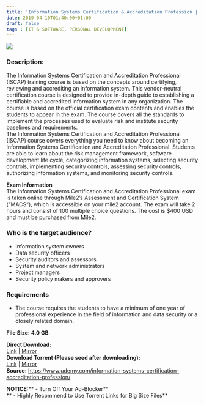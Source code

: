 ```yaml
---
title: 'Information Systems Certification & Accreditation Profession | [ 199.99$ Course For Free ]'
date: 2019-04-10T01:40:00+01:00
draft: false
tags : [IT & SOFTWARE, PERSONAL DEVELOPMENT]
---
```


[![](https://1.bp.blogspot.com/-rW4wJrjbK4Q/XK06sQsmlEI/AAAAAAAABrs/GzODsfMl2CA-RUkD_TkRcnLF4eAQxaO_QCLcBGAs/s640/Information-Systems-Certification-Accreditation-Profession.jpg)](https://1.bp.blogspot.com/-rW4wJrjbK4Q/XK06sQsmlEI/AAAAAAAABrs/GzODsfMl2CA-RUkD_TkRcnLF4eAQxaO_QCLcBGAs/s1600/Information-Systems-Certification-Accreditation-Profession.jpg)

  

### Description:

The Information Systems Certification and Accreditation Professional (ISCAP) training course is based on the concepts around certifying, reviewing and accrediting an information system. This vendor-neutral certification course is designed to provide in-depth guide to establishing a certifiable and accredited information system in any organization. The course is based on the official certification exam contents and enables the students to appear in the exam. The course covers all the standards to implement the processes used to evaluate risk and institute security baselines and requirements.  
The Information Systems Certification and Accreditation Professional (ISCAP) course covers everything you need to know about becoming an Information Systems Certification and Accreditation Professional. Students are able to learn about the risk management framework, software development life cycle, categorizing information systems, selecting security controls, implementing security controls, assessing security controls, authorizing information systems, and monitoring security controls.  

**Exam Information**  
The Information Systems Certification and Accreditation Professional exam is taken online through Mile2’s Assessment and Certification System (“MACS”), which is accessible on your mile2 account. The exam will take 2 hours and consist of 100 multiple choice questions. The cost is $400 USD and must be purchased from Mile2.  

### Who is the target audience?

*   Information system owners
*   Data security officers
*   Security auditors and assessors
*   System and network administrators
*   Project managers
*   Security policy makers and approvers

### Requirements

*   The course requires the students to have a minimum of one year of professional experience in the field of information and data security or a closely related domain.

**File Size: 4.0 GB**  
  
**Direct Download:**  
[Link](http://crowdurl.com/InformationSystemslink1) | [Mirror](http://crowdurl.com/InformationSystemslink2)  
**Download Torrent (Please seed after downloading):**  
[Link](http://crowdurl.com/InformationSystemstorrent1) | [Mirror](http://crowdurl.com/InformationSystemstorrent2)  
**Source:** https://www.udemy.com/information-systems-certification-accreditation-profession/  

**NOTICE:**** - Turn Off Your Ad-Blocker**  
** - Highly Recommend to Use Torrent Links for Big Size Files**